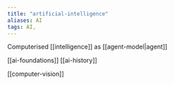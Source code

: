 ```yaml
---
title: "artificial-intelligence"
aliases: AI
tags: AI, 
---
```


Computerised [[intelligence]] as [[agent-model|agent]]

[[ai-foundations]]
[[ai-history]]

[[computer-vision]]



